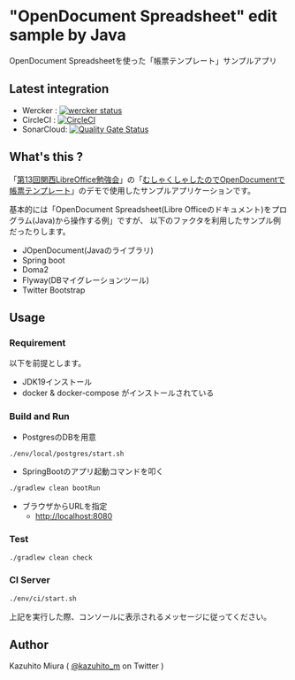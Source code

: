 "OpenDocument Spreadsheet" edit sample by Java
==============================================

OpenDocument Spreadsheetを使った「帳票テンプレート」サンプルアプリ

## Latest integration

+ Wercker : [![wercker status](https://app.wercker.com/status/220acd08eb808b9ba686d1130ae5d1bd/s/ "wercker status")](https://app.wercker.com/project/byKey/220acd08eb808b9ba686d1130ae5d1bd)
+ CircleCI : [![CircleCI](https://circleci.com/gh/kazuhito-m/java-odf-edit-sample.svg?style=svg)](https://circleci.com/gh/kazuhito-m/java-odf-edit-sample)
+ SonarCloud: [![Quality Gate Status](https://sonarcloud.io/api/project_badges/measure?project=com.github.kazuhito_m%3Ajava-odf-edit-sample&metric=alert_status)](https://sonarcloud.io/dashboard?id=com.github.kazuhito_m%3Ajava-odf-edit-sample)

## What's this ?

「[第13回関西LibreOffice勉強会](http://connpass.com/event/40278/)」の「[むしゃくしゃしたのでOpenDocumentで帳票テンプレート](http://www.slideshare.net/miurakazuhito/opendocument-13libreoffice-libokansai)」のデモで使用したサンプルアプリケーションです。

基本的には「OpenDocument Spreadsheet(Libre Officeのドキュメント)をプログラム(Java)から操作する例」ですが、
以下のファクタを利用したサンプル例だったりします。

- JOpenDocument(Javaのライブラリ)
- Spring boot
- Doma2
- Flyway(DBマイグレーションツール)
- Twitter Bootstrap

## Usage

### Requirement

以下を前提とします。

- JDK19インストール
- docker & docker-compose がインストールされている

### Build and Run

- PostgresのDBを用意
```bash
./env/local/postgres/start.sh
```
- SpringBootのアプリ起動コマンドを叩く
```bash
./gradlew clean bootRun
```
- ブラウザからURLを指定
    + [http://localhost:8080](http://localhost:8080)

### Test

```bash
./gradlew clean check
```

### CI Server

```bash
./env/ci/start.sh
```

上記を実行した際、コンソールに表示されるメッセージに従ってください。


## Author

Kazuhito Miura ( [@kazuhito_m](https://twitter.com/kazuhito_m) on Twitter )
